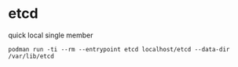 # etcd

quick local single member

```
podman run -ti --rm --entrypoint etcd localhost/etcd --data-dir /var/lib/etcd
```
